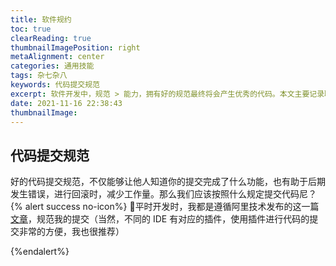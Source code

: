 ```yaml
---
title: 软件规约
toc: true
clearReading: true
thumbnailImagePosition: right
metaAlignment: center
categories: 通用技能
tags: 杂七杂八
keywords: 代码提交规范
excerpt: 软件开发中，规范 > 能力，拥有好的规范最终将会产生优秀的代码。本文主要记录职业生涯中遇到的一些软件规约
date: 2021-11-16 22:38:43
thumbnailImage:
---
```

<!-- toc -->


## 代码提交规范

好的代码提交规范，不仅能够让他人知道你的提交完成了什么功能，也有助于后期发生错误，进行回滚时，减少工作量。那么我们应该按照什么规定提交代码尼？
{% alert success no-icon%}
:notebook:平时开发时，我都是遵循阿里技术发布的这一篇[文章](https://zhuanlan.zhihu.com/p/182553920)，规范我的提交（当然，不同的 IDE 有对应的插件，使用插件进行代码的提交非常的方便，我也很推荐）

{%endalert%}

